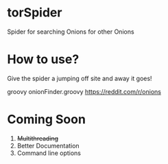 # torSpider
Spider for searching Onions for other Onions

# How to use?
Give the spider a jumping off site and away it goes!

groovy onionFinder.groovy https://reddit.com/r/onions

# Coming Soon
1. ~~Multithreading~~
2. Better Documentation
3. Command line options
